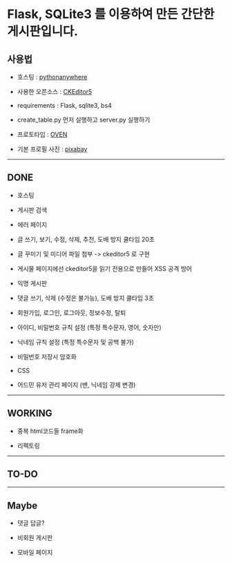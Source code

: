 # Flask, SQLite3 를 이용하여 만든 간단한 게시판입니다.

## 사용법

* 호스팅 : [pythonanywhere](http://hoseop.pythonanywhere.com/)

* 사용한 오픈소스 : [CKEditor5](https://ckeditor.com/ckeditor-5/download/)

* requirements : Flask, sqlite3, bs4

* create_table.py 먼저 실행하고 server.py 실행하기

* 프로토타입 : [OVEN](https://ovenapp.io/view/6xyc7AHTnkoAuw75yHj5af5yY7xJylTH/)

* 기본 프로필 사진 : [pixabay](https://pixabay.com/ko/vectors/%eb%b9%88-%ed%94%84%eb%a1%9c%ed%95%84-%ec%82%ac%ec%a7%84-%eb%af%b8%ec%8a%a4%ed%84%b0%eb%a6%ac-%eb%a7%a8-973460/)


---

## DONE

* 호스팅

* 게시판 검색

* 에러 페이지

* 글 쓰기, 보기, 수정, 삭제, 추천, 도배 방지 쿨타임 20초

* 글 꾸미기 및 미디어 파일 첨부 -> ckeditor5 로 구현

* 게시물 페이지에선 ckeditor5을 읽기 전용으로 만들어 XSS 공격 방어

* 익명 게시판

* 댓글 쓰기, 삭제 (수정은 불가능), 도배 방지 쿨타임 3초

* 회원가입, 로그인, 로그아웃, 정보수정, 탈퇴

* 아이디, 비밀번호 규칙 설정 (특정 특수문자, 영어, 숫자만)

* 닉네임 규칙 설정 (특정 특수문자 및 공백 불가)

* 비밀번호 저장시 암호화

* CSS

* 어드민 유저 관리 페이지 (밴, 닉네임 강제 변경)

---

## WORKING

* 중복 html코드들 frame화

* 리펙토링

---

## TO-DO

---

## Maybe

* 댓글 답글?

* 비회원 게시판

* 모바일 페이지

